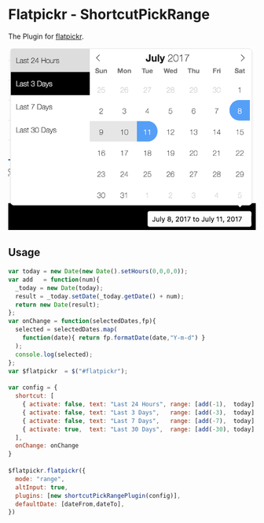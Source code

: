 # Flatpickr - ShortcutPickRange

The Plugin for [flatpickr](https://github.com/chmln/flatpickr).

![Screenshot](ScreenShot-A.png)

## Usage

```javascript
var today = new Date(new Date().setHours(0,0,0,0));
var add   = function(num){
  _today = new Date(today);
  result = _today.setDate(_today.getDate() + num);
  return new Date(result);
};
var onChange = function(selectedDates,fp){
  selected = selectedDates.map(
    function(date){ return fp.formatDate(date,"Y-m-d") }
  );
  console.log(selected);
};
var $flatpickr  = $("#flatpickr");

var config = {
  shortcut: [
    { activate: false, text: "Last 24 Hours", range: [add(-1),  today] },
    { activate: false, text: "Last 3 Days",   range: [add(-3),  today] },
    { activate: false, text: "Last 7 Days",   range: [add(-7),  today] },
    { activate: true,  text: "Last 30 Days",  range: [add(-30), today] }
  ],
  onChange: onChange
}

$flatpickr.flatpickr({
  mode: "range",
  altInput: true,
  plugins: [new shortcutPickRangePlugin(config)],
  defaultDate: [dateFrom,dateTo],
})
```
